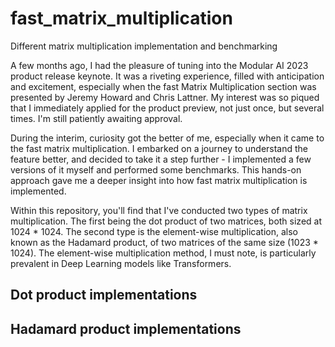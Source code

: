 # fast_matrix_multiplication
Different matrix multiplication implementation and benchmarking

A few months ago, I had the pleasure of tuning into the Modular AI 2023 product release keynote. It was a riveting experience, filled with anticipation and excitement, especially when the fast Matrix Multiplication section was presented by Jeremy Howard and Chris Lattner. My interest was so piqued that I immediately applied for the product preview, not just once, but several times. I'm still patiently awaiting approval.

During the interim, curiosity got the better of me, especially when it came to the fast matrix multiplication. I embarked on a journey to understand the feature better, and decided to take it a step further - I implemented a few versions of it myself and performed some benchmarks. This hands-on approach gave me a deeper insight into how fast matrix multiplication is implemented.

Within this repository, you'll find that I've conducted two types of matrix multiplication. The first being the dot product of two matrices, both sized at 1024 * 1024. The second type is the element-wise multiplication, also known as the Hadamard product, of two matrices of the same size (1023 * 1024). The element-wise multiplication method, I must note, is particularly prevalent in Deep Learning models like Transformers.

## Dot product implementations


## Hadamard product implementations



